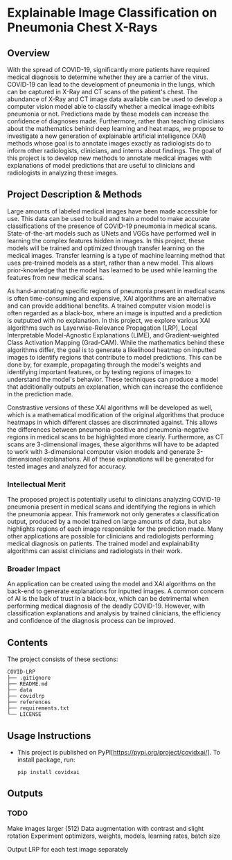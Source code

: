 # Explainable Image Classification on Pneumonia Chest X-Rays
  
## Overview
With the spread of COVID-19, significantly more patients have required medical diagnosis to determine whether they are a carrier of the virus. COVID-19 can lead to the development of pneumonia in the lungs, which can be captured in X-Ray and CT scans of the patient's chest. The abundance of X-Ray and CT image data available can be used to develop a computer vision model able to classify whether a medical image exhibits pneumonia or not. Predictions made by these models can increase the confidence of diagnoses made. Furthermore, rather than teaching clinicians about the mathematics behind deep learning and heat maps, we propose to
investigate a new generation of explainable artificial intelligence (XAI) methods whose goal is to annotate images exactly as radiologists do to inform other radiologists, clinicians, and interns about findings. The goal of this project is to develop new methods to annotate medical images with explanations of model predictions that are useful to clinicians and radiologists in analyzing these images.

## Project Description & Methods
Large amounts of labeled medical images have been made accessible for use. This data can be used to build and train a model to make accurate classifications of the presence of COVID-19 pneumonia in medical scans. State-of-the-art models such as UNets and VGGs have performed well in learning the complex features hidden in images. In this project, these models will be trained and optimized through transfer learning on the medical images. Transfer learning is a type of machine learning method that uses pre-trained models as a start, rather than a new model. This allows prior-knowledge that the model has learned to be used while learning the features from new medical scans. 

As hand-annotating specific regions of pneumonia present in medical scans is often time-consuming and expensive, XAI algorithms are an alternative and can provide additional benefits. A trained computer vision model is often regarded as a black-box, where an image is inputted and a prediction is outputted with no explanation. In this project, we explore various XAI algorithms such as Layerwise-Relevance Propagation (LRP), Local Interpretable Model-Agnostic Explanations (LIME), and Gradient-weighted Class Activation Mapping (Grad-CAM). While the mathematics behind these algorithms differ, the goal is to generate a likelihood heatmap on inputted images to identify regions that contribute to model predictions. This can be done by, for example, propagating through the model's weights and identifying important features, or by testing regions of images to understand the model's behavior. These techniques can produce a model that additionally outputs an explanation, which can increase the confidence in the prediction made. 

Constrastive versions of these XAI algorithms will be developed as well, which is a mathematical modification of the original algorithms that produce heatmaps in which different classes are discrimnated against. This allows the differences between pneumonia-positive and pneumonia-negative regions in medical scans to be highlighted more clearly. Furthermore, as CT scans are 3-dimensional images, these algorithms will have to be adapted to work with 3-dimensional computer vision models and generate 3-dimensional explanations. All of these explanations will be generated for tested images and analyzed for accuracy. 

### Intellectual Merit
The proposed project is potentially useful to clinicians analyzing COVID-19 pneumonia present in medical scans and identifying the regions in which the pneumonia appear. This framework not only generates a classification output, produced by a model trained on large amounts of data, but also highlights regions of each image responsible for the prediction made. Many other applications are possible for clinicians and radiologists performing medical diagnosis on patients. The trained model and explainability algorithms can assist clinicians and radiologists in their work.

### Broader Impact
An application can be created using the model and XAI algorithms on the back-end to generate explanations for inputted images. A common concern of AI is the lack of trust in a black-box, which can be detrimental when performing medical diagnosis of the deadly COVID-19. However, with classification explanations and analysis by trained clinicians, the efficiency and confidence of the diagnosis process can be improved. 

## Contents

The project consists of these sections:
```
COVID-LRP
├── .gitignore
├── README.md
├── data
├── covidlrp
├── references
├── requirements.txt
└── LICENSE
```

## Usage Instructions
* This project is published on PyPI[https://pypi.org/project/covidxai/]. To install package, run:

  ```
  pip install covidxai
  ```

## Outputs

### TODO

Make images larger (512)
Data augmentation with contrast and slight rotation
Experiment optimizers, weights, models, learning rates, batch size

Output LRP for each test image separately
